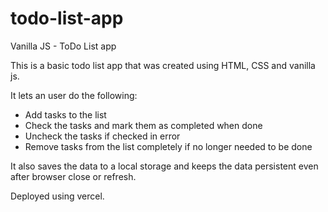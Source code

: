 # todo-list-app

Vanilla JS - ToDo List app

This is a basic todo list app that was created using HTML, CSS and vanilla js.

It lets an user do the following:
- Add tasks to the list
- Check the tasks and mark them as completed when done
- Uncheck the tasks if checked in error
- Remove tasks from the list completely if no longer needed to be done

It also saves the data to a local storage and keeps the data persistent even after browser close or refresh.

Deployed using vercel.


